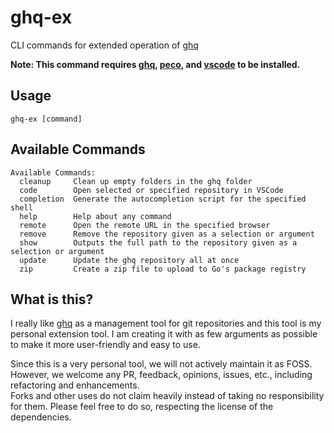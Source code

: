 # ghq-ex

CLI commands for extended operation of [ghq](https://github.com/x-motemen/ghq)

**Note: This command requires [ghq](https://github.com/x-motemen/ghq), [peco](https://github.com/peco/peco), and [vscode](https://code.visualstudio.com/) to be installed.**

## Usage

```
ghq-ex [command]
```

## Available Commands

```
Available Commands:
  cleanup     Clean up empty folders in the ghq folder
  code        Open selected or specified repository in VSCode
  completion  Generate the autocompletion script for the specified shell
  help        Help about any command
  remote      Open the remote URL in the specified browser
  remove      Remove the repository given as a selection or argument
  show        Outputs the full path to the repository given as a selection or argument
  update      Update the ghq repository all at once
  zip         Create a zip file to upload to Go's package registry
```

## What is this?

I really like [ghq](https://github.com/x-motemen/ghq) as a management tool for git repositories and this tool is my personal extension tool.
I am creating it with as few arguments as possible to make it more user-friendly and easy to use.

Since this is a very personal tool, we will not actively maintain it as FOSS.  
However, we welcome any PR, feedback, opinions, issues, etc., including refactoring and enhancements.  
Forks and other uses do not claim heavily instead of taking no responsibility for them. Please feel free to do so, respecting the license of the dependencies.
